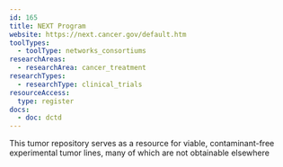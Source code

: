 ```yaml
---
id: 165
title: NEXT Program
website: https://next.cancer.gov/default.htm
toolTypes:
  - toolType: networks_consortiums
researchAreas:
  - researchArea: cancer_treatment
researchTypes:
  - researchType: clinical_trials
resourceAccess:
  type: register
docs:
  - doc: dctd
---
```

This tumor repository serves as a resource for viable, contaminant-free experimental tumor lines, many of which are not obtainable elsewhere
